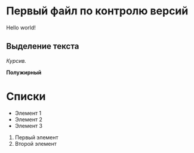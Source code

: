 # Первый файл по контролю версий

Hello world!

## Выделение текста
*Курсив.*

**Полужирный**

# Списки

* Элемент 1
* Элемент 2
* Элемент 3

1. Первый элемент
2. Второй элемент
